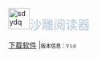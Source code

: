 <META content="随囧,suijiong,Suijiong,bloh,App,app,酷安,基安,垃圾,我,哔哩哔哩,下载,Download,傻B,迷你世界,迷你屎界,垃圾,up,随囧啊,应用下载,Fusion app,FA,Bilibili,bilibili，比例比例,比例,apps.suibbs.online.随囧应用商店,随囧囧囧,store,应用，应用商店" name=keywords>    
<META content="随囧应用商店，随囧的App store" name=description>

        

        

<meta charset="UTF-8">

<meta http-equiv="X-UA-Compatible" content="IE=edge"> 

<meta name="viewport" content="width=device-width, initial-scale=1">

        

<img loading="aaa" src="http://image.coolapk.com/apk_logo/2020/1115/16/icon-279015-o_1en5hv9nh72llepfkr1deb1otj1v-uid-3251470@373x373.png" alt="sdydq" width="42" height="42"><font face="微软雅黑" size="5" color="#B0C4DE">沙雕阅读器</font>

<div class="AppName">

<a href="/apps/1.html">
        
        
<a href="https://golb.suijiong.top/%E6%B2%99%E9%9B%95%E9%98%85%E8%AF%BB%E5%99%A8_1.0.apk">下载软件</a> |<font face="微软雅黑" size="1" color="black">版本信息：V1.0</font>
